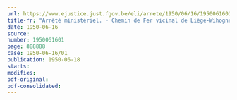 ```yaml
---
url: https://www.ejustice.just.fgov.be/eli/arrete/1950/06/16/1950061601/justel
title-fr: "Arrêté ministériel. - Chemin de Fer vicinal de Liège-Wihogne-Vottem-Tongres (section de Liège-Wihogne-Tongres). - Plan de sectionnement"
date: 1950-06-16
source:
number: 1950061601
page: 888888
case: 1950-06-16/01
publication: 1950-06-18
starts:
modifies:
pdf-original:
pdf-consolidated:
---
```


